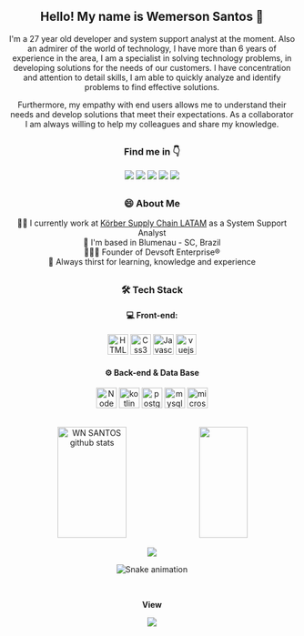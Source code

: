
<p align="center">
 <!--img width="150px" src="https://avatars.githubusercontent.com/u/55114046?v=4" align="center" alt="GitHub Readme Stats" /-->
 <p align="center">
   <h2 align="center">Hello! My name is Wemerson Santos 🤟</h2>
  </p>
</p>



<p align="center">
 <p align="center">I'm a 27 year old developer and system support analyst at the moment. Also an admirer of the world of technology, I have more than 6 years of experience in the area, I am a specialist in solving technology problems, in developing solutions for the needs of our customers. I have concentration and attention to detail skills, I am able to quickly analyze and identify problems to find effective solutions.</p>
 <p align="center">Furthermore, my empathy with end users allows me to understand their needs and develop solutions that meet their expectations. As a collaborator I am always willing to help my colleagues and share my knowledge.</p>
</p>

##

<div align="center">
<h3> Find me in 👇 </h3>
<a href="https://instagram.com/wemersonnatanael" target="_blank"><img src="https://img.shields.io/badge/-Instagram-%23E4405F?style=for-the-badge&logo=instagram&logoColor=white" target="_blank"></a>
<a href="https://api.whatsapp.com/send?phone=5519986129797&text=Olá%2C%20gostaria%20de%20mais%20informações%20!" target="_blank"><img src="https://img.shields.io/badge/WhatsApp-25D366?style=for-the-badge&logo=whatsapp&logoColor=white" target="_blank"></a>
<a href = "mailto:wemersonnatanael@gmail.com"><img src="https://img.shields.io/badge/-Gmail-%23333?style=for-the-badge&logo=gmail&logoColor=white" target="_blank"></a>
<a href = "mailto:wemersonnatanael@hotmail.com"><img src="https://img.shields.io/badge/Microsoft_Outlook-0078D4?style=for-the-badge&logo=microsoft-outlook&logoColor=white" target="_blank"></a>
<a href="https://www.linkedin.com/in/wemersonnatanael/" target="_blank"><img src="https://img.shields.io/badge/-LinkedIn-%230077B5?style=for-the-badge&logo=linkedin&logoColor=white" target="_blank"></a>
</div>

##

<div align="center">
<h3> 😄 About Me </h3>

  👨‍💻 I currently work at [Körber Supply Chain LATAM](https://www.koerber-supplychain.com) as a System Support Analyst</br>
  📍 I'm based in Blumenau - SC, Brazil</br>
  👨🏼‍💼 Founder of Devsoft Enterprise®</br>
  🤔 Always thirst for learning, knowledge and experience
</div>

##

<div align="center">
<h3> 🛠 Tech Stack</h3>
<h4>💻 Front-end:</h4>
<p>
<a href="https://developer.mozilla.org/en-US/docs/Glossary/HTML5" target="_blank" rel="noreferrer"><img src="https://raw.githubusercontent.com/danielcranney/readme-generator/main/public/icons/skills/html5-colored.svg" width="36" height="36" alt="HTML5" /></a>
<a href="https://developer.mozilla.org/en-US/docs/Web/CSS" target="_blank" rel="noreferrer"><img src="https://cdn.jsdelivr.net/gh/devicons/devicon/icons/css3/css3-original.svg" width="36" height="36" alt="Css3" /></a>
<a href="https://developer.mozilla.org/en-US/docs/Web/JavaScript" target="_blank" rel="noreferrer"><img src="https://raw.githubusercontent.com/danielcranney/readme-generator/main/public/icons/skills/javascript-colored.svg" width="36" height="36" alt="Javascript" /></a></a>
<a href="https://vuejs.org" target="_blank" rel="noreferrer"><img src="https://cdn.jsdelivr.net/gh/devicons/devicon/icons/vuejs/vuejs-original.svg" width="36" height="36" alt="vuejs" /></a></a>
</p>

<h4>⚙️ Back-end & Data Base</h4>

<p>
<a href="https://nodejs.org/en/" target="_blank" rel="noreferrer"><img src="https://raw.githubusercontent.com/danielcranney/readme-generator/main/public/icons/skills/nodejs-colored.svg" width="36" height="36" alt="NodeJS" /></a>
<a href="https://kotlinlang.org" target="_blank" rel="noreferrer"><img src="https://cdn.jsdelivr.net/gh/devicons/devicon/icons/kotlin/kotlin-original.svg" width="36" height="36" alt="kotlin" /></a>
<a href="https://www.postgresql.org" target="_blank" rel="noreferrer"><img src="https://cdn.jsdelivr.net/gh/devicons/devicon/icons/postgresql/postgresql-original.svg" width="36" height="36" alt="postgresql" /></a>
<a href="https://www.mysql.org" target="_blank" rel="noreferrer"><img src="https://cdn.jsdelivr.net/gh/devicons/devicon/icons/mysql/mysql-original.svg" width="36" height="36" alt="mysql" /></a>
<a href="https://www.microsoft.com/pt-br/sql-server/sql-server-downloads" target="_blank" rel="noreferrer"><img src="https://cdn.jsdelivr.net/gh/devicons/devicon/icons/microsoftsqlserver/microsoftsqlserver-plain.svg" width="36" height="36" alt="microsoftsqlserver"/></a>
</p>
</div>

##

<div align="center">  
  <img width="49%" height="195px" src="https://github-readme-stats.vercel.app/api?username=wn-santos&show_icons=true&count_private=true&hide_border=true&title_color=00FFFF&icon_color=00FFFF&text_color=c9d1d9&bg_color=0d1117" alt="WN SANTOS github stats" /> 
  <img width="41%" height="195px" src="https://github-readme-stats.vercel.app/api/top-langs/?username=wn-santos&layout=compact&hide_border=true&title_color=00FFFF&text_color=00FFFF&bg_color=0d1117" />
  
<!-- Github Stats -->
<a href="http://www.github.com/wn-santos"><img src="https://github-readme-streak-stats.herokuapp.com/?user=wn-santos&stroke=ffffff&background=171717&ring=3382ed&fire=3382ed&currStreakNum=ffffff&currStreakLabel=3382ed&sideNums=ffffff&sideLabels=ffffff&dates=ffffff&hide_border=true&custom_title=Github%20%Stats" /></a>
</div>

<div align="center">

 ![Snake animation](https://github.com/wn-santos/wn-santos/blob/output/github-contribution-grid-snake.svg)

</div>

<div>
<br><p align="center"><b>View</b></p>  
<p align="center"><img align="center" src="https://profile-counter.glitch.me/{wn-santos}/count.svg" /></p> 
<br>
</div>

